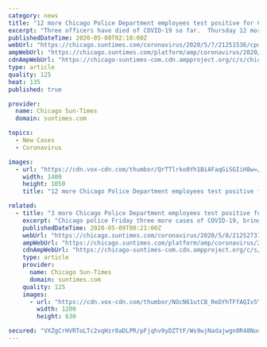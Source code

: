 ```yaml
---
category: news
title: "12 more Chicago Police Department employees test positive for COVID-19"
excerpt: "Three officers have died of COVID-19 so far.  Thursday 12 more cases of COVID-19, raising the total number of cases in the department to 487. Of the confirmed cases, 464 are officers and 23 are civilian employees,"
publishedDateTime: 2020-05-08T02:10:00Z
webUrl: "https://chicago.suntimes.com/coronavirus/2020/5/7/21251536/cpd-police-coronavirus-covid-19-cases-officers"
ampWebUrl: "https://chicago.suntimes.com/platform/amp/coronavirus/2020/5/7/21251536/cpd-police-coronavirus-covid-19-cases-officers"
cdnAmpWebUrl: "https://chicago-suntimes-com.cdn.ampproject.org/c/s/chicago.suntimes.com/platform/amp/coronavirus/2020/5/7/21251536/cpd-police-coronavirus-covid-19-cases-officers"
type: article
quality: 125
heat: 135
published: true

provider:
  name: Chicago Sun-Times
  domain: suntimes.com

topics:
  - New Cases
  - Coronavirus

images:
  - url: "https://cdn.vox-cdn.com/thumbor/QrTTlrko0Yh1BiAFaqGiSGIiH8w=/0x0:1866x1244/1400x1050/filters:focal(784x473:1082x771):no_upscale()/cdn.vox-cdn.com/uploads/chorus_image/image/66768414/CPD.0.jpg"
    width: 1400
    height: 1050
    title: "12 more Chicago Police Department employees test positive for COVID-19"

related:
  - title: "3 more Chicago Police Department employees test positive for COVID-19"
    excerpt: "Chicago police Friday three more cases of COVID-19, bringing the number of cases in the department to 490. Of the confirmed cases, 466 are officers and 24 are civilian e"
    publishedDateTime: 2020-05-09T00:21:00Z
    webUrl: "https://chicago.suntimes.com/coronavirus/2020/5/8/21252731/3-chicago-police-department-employees-test-positive-covid-19-coronavirus"
    ampWebUrl: "https://chicago.suntimes.com/platform/amp/coronavirus/2020/5/8/21252731/3-chicago-police-department-employees-test-positive-covid-19-coronavirus"
    cdnAmpWebUrl: "https://chicago-suntimes-com.cdn.ampproject.org/c/s/chicago.suntimes.com/platform/amp/coronavirus/2020/5/8/21252731/3-chicago-police-department-employees-test-positive-covid-19-coronavirus"
    type: article
    provider:
      name: Chicago Sun-Times
      domain: suntimes.com
    quality: 125
    images:
      - url: "https://cdn.vox-cdn.com/thumbor/NOcN61utCB_ReDYhTFfAQIv5Yig=/0x0:1200x630/1400x1050/filters:focal(504x219:696x411):no_upscale()/cdn.vox-cdn.com/uploads/chorus_image/image/66773713/chicago_police_star.0.jpg"
        width: 1200
        height: 630

secured: "VXZgCrHVRToLTc2vqHzr8aDLPR/pFjqhv9yDZTtF/Ws9wjNadajwgn0R48Nuocv4GKwN3Sn9u+FKAzlPJSdnk/rMDd5s4frlTITSGEjWSmCXa5UKeix4FyFVb2bqsXq9CBhIgUOffvcwsfM2VPmPjtvr49V4MwuE9Eo3RosqEHkJACf3npXBDyHzPwm0I9ISsCZ1O3vNLvW/ZOVd1eRYUC1qwot2W+RhDdN1zBUHUz1SSMwmpFmjKSsGC0bQQGexgCSSCSJ9yZ8a37Qo2CbmvWzrPZGNK56j0n4h1DRwQ7jnsZ6TR0j7jLk+BSE/5zANcuiPQ6hPewkNLI3/r0SXNkn/yQNoRfn86S8yeO0QXd8BjFagLeKtaFfKm+HzNKxEQiXkqx0jJyheiJvegYksY2s8JeUS2uUh75BC1s13LCVNfZXfABUjozwAiMx05mweup+Gej5RJPhMzNNf2IHCrLEbfriiU+jNfbUSQwZTVZw=;tLldsMsHhknhQePa9FMJaA=="
---
```


